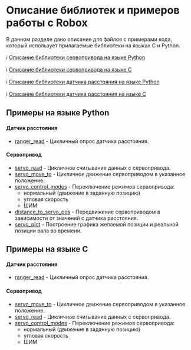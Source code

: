 # Описание библиотек и примеров работы с Robox
В данном разделе дано описание для файлов с примерами кода, который использует прилагаемые библиотеки на языках C и Python.

ℹ️ [Описание библиотеки сервопривода на языке Python](/Robox/libs/python/servo_py)

ℹ️ [Описание библиотеки сервопривода на языке C](/Robox/libs/c/servo_c)

ℹ️ [Описание библиотеки датчика расстояния на языке Python](/Robox/libs/python/ranger_py)

ℹ️ [Описание библиотеки датчика расстояния на языке C](/Robox/libs/c/ranger_c)

## Примеры на языке Python
#### Датчик расстояния
* [ranger_read](/Robox/examples/python/ranger_read) - Цикличный опрос датчика расстояния.

#### Сервопривод
* [servo_read](/Robox/examples/python/servo_read) - Цикличное считывание данных с сервопривода.
* [servo_move_to](/Robox/examples/python/servo_move_to) - Цикличное движение сервоприводом в указанное положение.
* [servo_control_modes](/Robox/examples/python/servo_control_modes) - Переключение режимов сервопривода:
  * нормальный (движение в заданную позицию)
  * угловая скорость
  * ШИМ
* [distance_to_servo_pos](/Robox/examples/python/distance_to_servo_pos) - Передвижение сервоприводом в зависимости от значений с датчика расстояния.
* [servo_plot](/Robox/examples/python/servo_plot) - Построение графика желаемой позиции и реальной позиции вала во времени.

## Примеры на языке C
#### Датчик расстояния
* [ranger_read](/Robox/examples/c/ranger_read) - Цикличный опрос датчика расстояния.

#### Сервопривод
* [servo_move_to](/Robox/examples/c/servo_move_to) - Цикличное движение сервоприводом в указанное положение.
* [servo_read](/Robox/examples/c/servo_read) - Цикличное считывание данных с сервопривода.
* [servo_control_modes](/Robox/examples/c/servo_control_modes) - Переключение режимов сервопривода:
  * нормальный (движение в заданную позицию)
  * угловая скорость
  * ШИМ